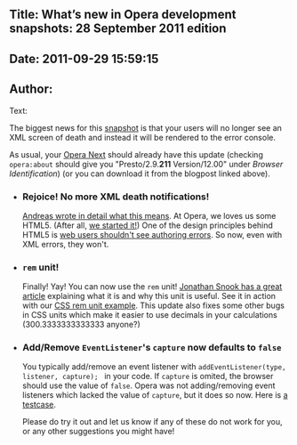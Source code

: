 Title: What’s new in Opera development snapshots: 28 September 2011 edition
----
Date: 2011-09-29 15:59:15
----
Author: 
----
Text:

  <p>The biggest news for this <a href="http://my.opera.com/desktopteam/blog/2011/09/28/core-bookmark-star">snapshot</a> is that your users will no longer see an XML screen of death and instead it will be rendered to the error console.</p>
  <p>As usual, your <a href="http://www.opera.com/browser/next/">Opera Next</a> should already have this update (checking <code>opera:about</code> should give you &quot;Presto/2.9.<b>211</b> Version/12.00&quot; under <i>Browser Identification</i>) (or you can download it from the blogpost linked above).</p>
  <ul>
    <li>
      <h3>Rejoice! No more XML death notifications!</h3>
      <p><a href="http://my.opera.com/ODIN/blog/2011/09/28/no-more-xml-parsing-failed-errors">Andreas wrote in detail what this means</a>. At Opera, we loves us some HTML5. (After all, <a href="http://dev.w3.org/html5/spec/introduction.html#history-1">we started it!</a>) One of the design principles behind HTML5 is <a href="http://www.w3.org/TR/html-design-principles/#handle-errors">web users shouldn&#39;t see authoring errors</a>. So now, even with XML errors, they won&#39;t. </p>
    </li>
    <li><h3><code>rem</code> unit!</h3>
      <p>Finally! Yay! You can now use the <code>rem</code> unit! <a href="http://snook.ca/archives/html_and_css/font-size-with-rem">Jonathan Snook has a great article</a> explaining what it is and why this unit is useful. See it in action with our <a href="http://jsfiddle.net/pepelsbey/TDSUw/">CSS rem unit example</a>. This update also fixes some other bugs in CSS units which make it easier to use decimals in your calculations (300.3333333333333 anyone?)</p>
    </li> 
    <li>
      <h3>Add/Remove <code>EventListener</code>&#39;s <code>capture</code> now defaults to <code>false</code></h3>
      <p>You typically add/remove an event listener with <code>addEventListener(type, listener, capture); </code> in your code. If <code>capture</code> is omited, the browser should use the value of <code>false</code>. Opera was not adding/removing event listeners which lacked the value of <code>capture</code>, but it does so now. Here is <a href="http://jsfiddle.net/2sTJj/1/">a testcase</a>.</p>
    </li>       
    <p>Please do try it out and let us know if any of these do not work for you, or any other suggestions you might have!</p></ul>
